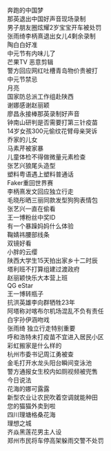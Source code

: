 奔跑的中国梦  
那英退出中国好声音现场录制  
男子朋友圈炫耀2岁宝宝开车被处罚  
张雨绮李柄熹退出女儿4剩余录制  
陶白白好准  
中元节有内味儿了  
芒果TV 恶意剪辑  
警方回应网红吐槽青岛物价贵被打  
中元节禁忌  
月亮  
国家防总派工作组赴陕西  
谢娜感谢赵丽颖  
廖昌永接棒那英录制好声音  
钟南山研判是否需要打第三针疫苗  
14岁女孩300元偷纹花臂母亲哭诉  
乔家的儿女  
马素芹被家暴  
儿童体检不得做微量元素检查  
张艺兴狼尾头造型  
塑料粤语遇上塑料普通话  
Faker重回世界赛  
李柄熹发文回应独立行走  
毛晓彤晒三丽同款发型狗狗表情包  
张艺兴一直在偷看  
王一博粉丝中奖ID  
有一个暴躁妈妈什么体验  
鞠婧祎腰部线条  
双镜好看  
小胖的云缨  
陕西大学生15天拍出家乡十二时辰  
塔利班不打算组建过渡政府  
赵丽颖快乐大本营上班  
QG eStar  
王一博转瓶子  
抗洪英雄李向群牺牲23年  
阿塔称对喀布尔机场混乱不负有责任  
白宇孙伊涵吻戏  
张雨绮 独立行走特别重要  
呼和浩特未打疫苗不宜进入居民小区  
彩虹搬家是什么样的  
杭州市委书记周江勇被查  
金毛打开水龙头阳台瞬间变泳池  
警方通报女生校内如厕视频被兜售  
今日说法  
花海的娜可露露  
新型农业让农民吹着空调就能种田  
您的猫猫外卖到啦  
四川理塘格桑花海  
理想之城  
齐焱黑莲花男主人设  
郑州市民将车停高架躲雨交警不处罚  
